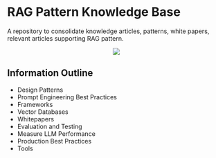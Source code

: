 # RAG Pattern Knowledge Base

A repository to consolidate knowledge articles, patterns, white papers, relevant articles supporting RAG pattern.

<p align="center">
<a href="https://opensource.org/licenses/Apache"><img src="https://img.shields.io/badge/license-Apache--2.0-blue"></a>
</p>

## Information Outline

- Design Patterns
- Prompt Engineering Best Practices
- Frameworks
- Vector Databases
- Whitepapers
- Evaluation and Testing
- Measure LLM Performance
- Production Best Practices
- Tools